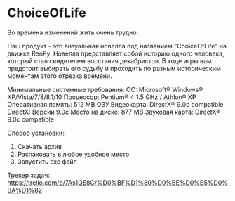 # ChoiceOfLife
Во времена изменений жить очень трудно

Наш продукт - это визуальная новелла под названием "ChoiceOfLife" на движке RenPy. Новелла представляет собой историю одного человека, который стал свидетелем восстания декабристов. В ходе игры вам предстоит выбирать его судьбу и проходить по разным историческим моментам этого отрезка времени.

Минимальные системные требования:
ОС: Microsoft® Windows® XP/Vista/7/8/8.1/10
Процессор: Pentium® 4 1.5 GHz / Athlon® XP
Оперативная память: 512 MB ОЗУ
Видеокарта: DirectX® 9.0c compatible
DirectX: Версии 9.0c
Место на диске: 877 MB
Звуковая карта: DirectX® 9.0c compatible

Способ установки: 
1. Скачать архив
2. Распаковать в любое удобное место
3. Запустить exe файл

Трекер задач: https://trello.com/b/7As1QE8C/%D0%BF%D1%80%D0%BE%D0%B5%D0%BA%D1%82                      
